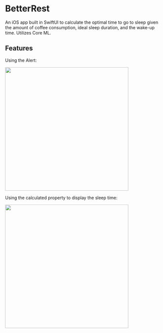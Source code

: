 # BetterRest

An iOS app built in SwiftUI to calculate the optimal time to go to sleep given the amount of coffee consumption, ideal sleep duration, and the wake-up time. Utilizes Core ML.

## Features

Using the Alert:

<img src="https://github.com/igibliss00/BetterRest/blob/master/README_assets/1.png" width="400">

Using the calculated property to display the sleep time:

<img src="https://github.com/igibliss00/BetterRest/blob/master/README_assets/2.png" width="400">


